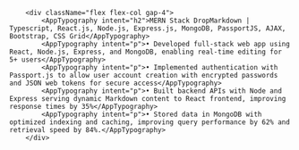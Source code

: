         <div className="flex flex-col gap-4">
            <AppTypography intent="h2">MERN Stack DropMarkdown | Typescript, React.js, Node.js, Express.js, MongoDB, PassportJS, AJAX, Bootstrap, CSS Grid</AppTypography>
            <AppTypography intent="p">• Developed full-stack web app using React, Node.js, Express, and MongoDB, enabling real-time editing for 5+ users</AppTypography>
            <AppTypography intent="p">• Implemented authentication with Passport.js to allow user account creation with encrypted passwords and JSON web tokens for secure access</AppTypography>
            <AppTypography intent="p">• Built backend APIs with Node and Express serving dynamic Markdown content to React frontend, improving response times by 35%</AppTypography>
            <AppTypography intent="p">• Stored data in MongoDB with optimized indexing and caching, improving query performance by 62% and retrieval speed by 84%.</AppTypography>
        </div>
